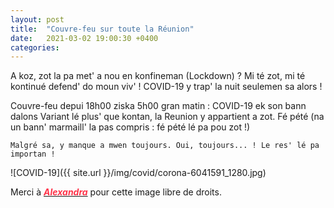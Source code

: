 ```yaml
---
layout: post
title:  "Couvre-feu sur toute la Réunion"
date:   2021-03-02 19:00:30 +0400
categories: 
---
```

<!---

You’ll find this post in your `_posts` directory. Go ahead and edit it and re-build the site to see your changes. You can rebuild the site in many different ways, but the most common way is to run `jekyll serve`, which launches a web server and auto-regenerates your site when a file is updated.

Jekyll requires blog post files to be named according to the following format:

`YEAR-MONTH-DAY-title.MARKUP`

Where `YEAR` is a four-digit number, `MONTH` and `DAY` are both two-digit numbers, and `MARKUP` is the file extension representing the format used in the file. After that, include the necessary front matter. Take a look at the source for this post to get an idea about how it works.

Jekyll also offers powerful support for code snippets:

{% highlight ruby %}
def print_hi(name)
  puts "Hi, #{name}"
end
print_hi('Tom')
#=> prints 'Hi, Tom' to STDOUT.
{% endhighlight %}

Check out the [Jekyll docs][jekyll-docs] for more info on how to get the most out of Jekyll. File all bugs/feature requests at [Jekyll’s GitHub repo][jekyll-gh]. If you have questions, you can ask them on [Jekyll Talk][jekyll-talk].

[jekyll-docs]: https://jekyllrb.com/docs/home
[jekyll-gh]:   https://github.com/jekyll/jekyll
[jekyll-talk]: https://talk.jekyllrb.com/

--->


A koz, zot la pa met' a nou en konfineman (Lockdown) ? Mi té zot, mi té kontinué defend' do moun viv' ! COVID-19 y trap' la nuit seulemen sa alors ! 

Couvre-feu depui 18h00 ziska 5h00 gran matin : COVID-19 ek son bann dalons Variant lé plus' que kontan, la Reunion y appartient a zot. Fé pété (na un bann' marmaill' la pas compris : fé pété lé pa pou zot !)


`Malgré sa, y manque a mwen toujours. Oui, toujours... ! Le res' lé pa importan !`

![COVID-19]({{ site.url }}/img/covid/corona-6041591_1280.jpg)

Merci à <a href="https://pixabay.com/fr/users/alexandra_koch-621802/?tab=popular" target="_blank"><span style="color:  #ff3349">***Alexandra***</span></a>  pour cette image libre de droits.

